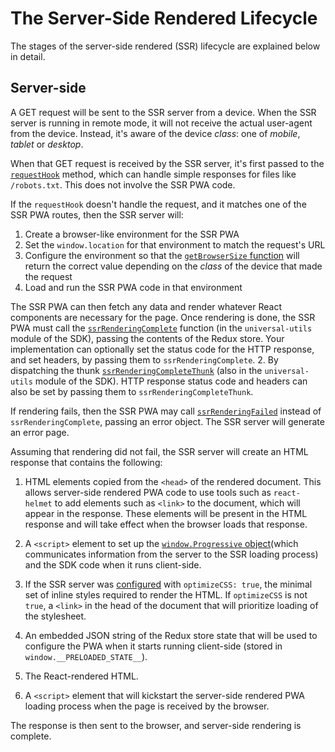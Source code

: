 # The Server-Side Rendered Lifecycle
The stages of the server-side rendered (SSR) lifecycle are explained below in detail.

## Server-side
A GET request will be sent to the SSR server from a device. When the SSR server is running in remote mode, it will not receive the actual user-agent from the device. Instead, it's aware of the device *class*: one of _mobile_, _tablet_ or _desktop_.

When that GET request is received by the SSR server, it's first passed to the [`requestHook`](../ssr-server#requestHook) method, which can handle simple responses for files like `/robots.txt`. This does not involve the SSR PWA code.

If the `requestHook` doesn't handle the request, and it matches one of the SSR PWA routes, then the SSR server will:
1. Create a browser-like environment for the SSR PWA
2. Set the `window.location` for that environment to match the request's URL
3. Configure the environment so that the [`getBrowserSize` function](../../../utility-functions/reference/global.html#getBrowserSize) will return the correct value depending on the *class* of the device that made the request
4. Load and run the SSR PWA code in that environment

The SSR PWA can then fetch any data and render whatever React components are necessary for the page. Once rendering is done, the SSR PWA must call the
[`ssrRenderingComplete`](https://docs.mobify.com/progressive-web/latest/utility-functions/reference/global.html#ssrRenderingComplete)
function (in the `universal-utils` module of the SDK), passing the contents of the Redux store. Your implementation can optionally set the status code for the HTTP response, and set headers, by passing them to `ssrRenderingComplete`. 
2. By dispatching the thunk [`ssrRenderingCompleteThunk`](https://docs.mobify.com/progressive-web/latest/utility-functions/reference/global.html#ssrRenderingCompleteThunk)
(also in the `universal-utils` module of the SDK). HTTP response status code and headers can also be set by passing them to `ssrRenderingCompleteThunk`.

If rendering fails, then the SSR PWA may call [`ssrRenderingFailed`](https://docs.mobify.com/progressive-web/latest/utility-functions/reference/global.html#ssrRenderingFailed) instead of `ssrRenderingComplete`, passing an error object. The SSR server will generate an error page. 

Assuming that rendering did not fail, the SSR server will create an HTML response that contains the following:

1. HTML elements copied from the `<head>` of the rendered document. This allows server-side rendered PWA code to use tools such as `react-helmet` to add elements such as `<link>` to the document, which will appear in the response. These elements will be present in the HTML response and will take effect when the browser loads that response.
   
2. A `<script>` element to set up the [`window.Progressive` object](#WindowProgressive)(which communicates information from the server to the SSR loading process) and the SDK code when it runs client-side.
   
3. If the SSR server was [configured](../ssr-server#SSRServerClass) with `optimizeCSS: true`, the minimal set of inline styles required to render the HTML. If `optimizeCSS` is not `true`, a `<link>` in the head of the document that will prioritize loading of the stylesheet.

4. An embedded JSON string of the Redux store state that will be used to configure the PWA when it starts running client-side (stored in `window.__PRELOADED_STATE__`).
   
5. The React-rendered HTML.

6. A `<script>` element that will kickstart the server-side rendered PWA loading process when the page is received by the browser.
   
The response is then sent to the browser, and server-side rendering is complete.
